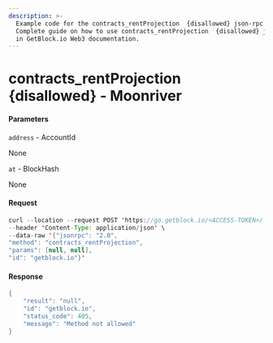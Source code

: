 ```yaml
---
description: >-
  Example code for the contracts_rentProjection  {disallowed} json-rpc method.
  Сomplete guide on how to use contracts_rentProjection  {disallowed} json-rpc
  in GetBlock.io Web3 documentation.
---
```


# contracts\_rentProjection {disallowed} - Moonriver

#### Parameters

`address` - AccountId

None

`at` - BlockHash

None

#### Request

```java
curl --location --request POST 'https://go.getblock.io/<ACCESS-TOKEN>/' \
--header 'Content-Type: application/json' \
--data-raw '{"jsonrpc": "2.0",
"method": "contracts_rentProjection",
"params": [null, null],
"id": "getblock.io"}'
```

#### Response

```java
{
    "result": "null",
    "id": "getblock.io",
    "status_code": 405,
    "message": "Method not allowed"
}
```
